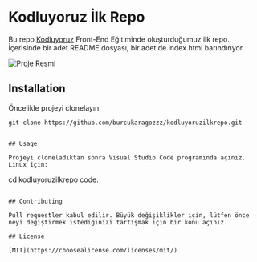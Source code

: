 # Kodluyoruz İlk Repo

Bu repo [Kodluyoruz](https://www.kodluyoruz.org/) Front-End Eğitiminde oluşturduğumuz ilk repo. İçerisinde bir adet README dosyası, bir adet de index.html barındırıyor.

![Proje Resmi](https://user-images.githubusercontent.com/33669461/124466946-dc454d80-dd9f-11eb-8d7c-9dcbbdb0c14f.png)

## Installation

Öncelikle projeyi clonelayın.

```
git clone https://github.com/burcukaragozzz/kodluyoruzilkrepo.git
`

## Usage

Projeyi cloneladıktan sonra Visual Studio Code programında açınız.
Linux için:

```
cd kodluyoruzilkrepo
code.
```

## Contributing

Pull requestler kabul edilir. Büyük değişiklikler için, lütfen önce neyi değiştirmek istediğinizi tartışmak için bir konu açınız.

## License

[MIT](https://choosealicense.com/licenses/mit/)
